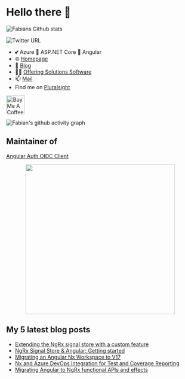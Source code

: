 # Hello there 👋

 <img alt="Fabians Github stats" src="https://github-readme-stats.vercel.app/api?username=FabianGosebrink&count_private=true&show_icons=true&theme=dark&include_all_commits=true">

![Twitter URL](https://img.shields.io/twitter/url?label=%40Fabian%20Gosebrink&style=social&url=https%3A%2F%2Ftwitter.com%2FFabianGosebrink)

- 💕 Azure 👋 ASP.NET Core 👋 Angular
- :globe_with_meridians: [Homepage](https://fabian-gosebrink.com/)
- :newspaper: [Blog](https://offering.solutions/blog)
- :man_office_worker: [Offering Solutions Software](https://offering.solutions/)
- 📫 [Mail](mailto:fabian.gosebrink@offering.solutions)
- Find me on [Pluralsight](https://app.pluralsight.com/library/courses/structuring-angular-applications-angular-libraries)

<a href="https://www.buymeacoffee.com/FabianGosebrink" target="_blank"><img src="https://cdn.buymeacoffee.com/buttons/v2/default-yellow.png" alt="Buy Me A Coffee" height="50" ></a>

![Fabian's github activity graph](https://github-readme-activity-graph.vercel.app/graph?username=FabianGosebrink&theme=nord)

## Maintainer of

[Angular Auth OIDC Client](https://github.com/damienbod/angular-auth-oidc-client)

<p align="center">
  <a href="https://github.com/damienbod/angular-auth-oidc-client"><img src="https://raw.githubusercontent.com/damienbod/angular-auth-oidc-client/main/.github/angular-auth-logo.png" alt="" width="400" /></a>
</p>

## My 5 latest blog posts

<!-- BLOG-POST-LIST:START -->
- [Extending the NgRx signal store with a custom feature](https://offering.solutions/blog/articles/2024/02/07/extending-the-ngrx-signal-store-with-a-custom-feature/)
- [NgRx Signal Store &amp; Angular: Getting started](https://offering.solutions/blog/articles/2023/12/03/ngrx-signal-store-getting-started/)
- [Migrating an Angular Nx Workspace to V17](https://offering.solutions/blog/articles/2023/11/20/migrating-an-angular-nx-workspace-to-v17/)
- [Nx and Azure DevOps Integration for Test and Coverage Reporting](https://offering.solutions/blog/articles/2023/11/05/nx-and-azure-devops-integration-for-test-and-coverage-reporting/)
- [Migrating Angular to NgRx functional APIs and effects](https://offering.solutions/blog/articles/2023/07/15/migrating-angular-to-ngrx-functional-apis-and-effects/)
<!-- BLOG-POST-LIST:END -->
